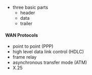 - three basic parts
	- header
	- data
	- trailer

#### WAN Protocols
- point to point (PPP)
- high level data link control (HDLC)
- frame relay
- asynchronous transfer mode (ATM)
- X.25
